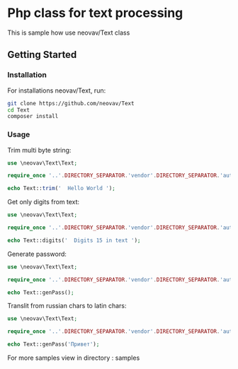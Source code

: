 Php class for text processing
=============================

This is sample how use neovav/Text class

<!-- [START getstarted] -->
## Getting Started

### Installation

For installations neovav/Text, run:

```bash
git clone https://github.com/neovav/Text
cd Text
composer install
```

### Usage

Trim multi byte string:

```php
use \neovav\Text\Text;

require_once '..'.DIRECTORY_SEPARATOR.'vendor'.DIRECTORY_SEPARATOR.'autoload.php';

echo Text::trim('  Hello World ');
```

Get only digits from text:

```php
use \neovav\Text\Text;

require_once '..'.DIRECTORY_SEPARATOR.'vendor'.DIRECTORY_SEPARATOR.'autoload.php';

echo Text::digits('  Digits 15 in text ');
```

Generate password:

```php
use \neovav\Text\Text;

require_once '..'.DIRECTORY_SEPARATOR.'vendor'.DIRECTORY_SEPARATOR.'autoload.php';

echo Text::genPass();
```

Translit from russian chars to latin chars:

```php
use \neovav\Text\Text;

require_once '..'.DIRECTORY_SEPARATOR.'vendor'.DIRECTORY_SEPARATOR.'autoload.php';

echo Text::genPass('Привет');
```

For more samples view in directory : samples